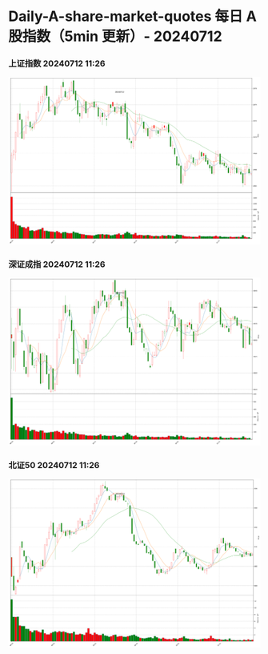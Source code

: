 
# Daily-A-share-market-quotes 每日 A 股指数（5min 更新）- 20240712

### 上证指数 20240712 11:26
![](./fig/2024/7/20240712-sh000001.png)

### 深证成指 20240712 11:26
![](./fig/2024/7/20240712-sz399001.png)

### 北证50 20240712 11:26
![](./fig/2024/7/20240712-bj899050.png)
